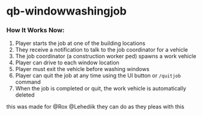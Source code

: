 # qb-windowwashingjob
### How It Works Now:

1. Player starts the job at one of the building locations
2. They receive a notification to talk to the job coordinator for a vehicle
3. The job coordinator (a construction worker ped) spawns a work vehicle
4. Player can drive to each window location
5. Player must exit the vehicle before washing windows
6. Player can quit the job at any time using the UI button or `/quitjob` command
7. When the job is completed or quit, the work vehicle is automatically deleted

this was made for @Rox @Lehediik they can do as they pleas with this 
